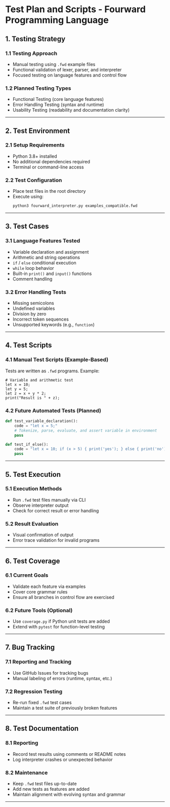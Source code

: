 # Test Plan and Scripts - Fourward Programming Language

## 1. Testing Strategy

### 1.1 Testing Approach
- Manual testing using `.fwd` example files
- Functional validation of lexer, parser, and interpreter
- Focused testing on language features and control flow

### 1.2 Planned Testing Types
- Functional Testing (core language features)
- Error Handling Testing (syntax and runtime)
- Usability Testing (readability and documentation clarity)

---

## 2. Test Environment

### 2.1 Setup Requirements
- Python 3.8+ installed
- No additional dependencies required
- Terminal or command-line access

### 2.2 Test Configuration
- Place test files in the root directory
- Execute using:
  ```bash
  python3 fourward_interpreter.py examples_compatible.fwd
  ```

---

## 3. Test Cases

### 3.1 Language Features Tested
- Variable declaration and assignment
- Arithmetic and string operations
- `if` / `else` conditional execution
- `while` loop behavior
- Built-in `print()` and `input()` functions
- Comment handling

### 3.2 Error Handling Tests
- Missing semicolons
- Undefined variables
- Division by zero
- Incorrect token sequences
- Unsupported keywords (e.g., `function`)

---

## 4. Test Scripts

### 4.1 Manual Test Scripts (Example-Based)
Tests are written as `.fwd` programs. Example:
```fourward
# Variable and arithmetic test
let x = 10;
let y = 5;
let z = x + y * 2;
print("Result is " + z);
```

### 4.2 Future Automated Tests (Planned)
```python
def test_variable_declaration():
    code = "let x = 5;"
    # Tokenize, parse, evaluate, and assert variable in environment
    pass

def test_if_else():
    code = "let x = 10; if (x > 5) { print('yes'); } else { print('no'); }"
    pass
```

---

## 5. Test Execution

### 5.1 Execution Methods
- Run `.fwd` test files manually via CLI
- Observe interpreter output
- Check for correct result or error handling

### 5.2 Result Evaluation
- Visual confirmation of output
- Error trace validation for invalid programs

---

## 6. Test Coverage

### 6.1 Current Goals
- Validate each feature via examples
- Cover core grammar rules
- Ensure all branches in control flow are exercised

### 6.2 Future Tools (Optional)
- Use `coverage.py` if Python unit tests are added
- Extend with `pytest` for function-level testing

---

## 7. Bug Tracking

### 7.1 Reporting and Tracking
- Use GitHub Issues for tracking bugs
- Manual labeling of errors (runtime, syntax, etc.)

### 7.2 Regression Testing
- Re-run fixed `.fwd` test cases
- Maintain a test suite of previously broken features

---

## 8. Test Documentation

### 8.1 Reporting
- Record test results using comments or README notes
- Log interpreter crashes or unexpected behavior

### 8.2 Maintenance
- Keep `.fwd` test files up-to-date
- Add new tests as features are added
- Maintain alignment with evolving syntax and grammar

---
